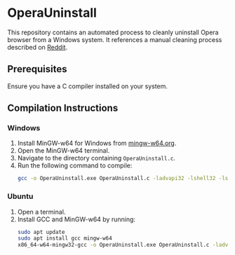 # OperaUninstall

This repository contains an automated process to cleanly uninstall Opera browser from a Windows system. It references a manual cleaning process described on [Reddit](https://www.reddit.com/r/operabrowser/wiki/opera/clean_opera_from_windows/).

## Prerequisites

Ensure you have a C compiler installed on your system.

## Compilation Instructions

### Windows
1. Install MinGW-w64 for Windows from [mingw-w64.org](https://www.mingw-w64.org/).
2. Open the MinGW-w64 terminal.
3. Navigate to the directory containing `OperaUninstall.c`.
4. Run the following command to compile:
   ```sh
   gcc -o OperaUninstall.exe OperaUninstall.c -ladvapi32 -lshell32 -lshlwapi

### Ubuntu
1. Open a terminal.
2. Install GCC and MinGW-w64 by running:
   ```sh
   sudo apt update
   sudo apt install gcc mingw-w64
   x86_64-w64-mingw32-gcc -o OperaUninstall.exe OperaUninstall.c -ladvapi32 -lshell32 -lshlwapi
 
